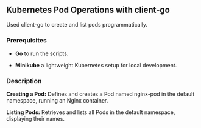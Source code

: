 

<!-- ABOUT THE PROJECT -->
##  Kubernetes Pod Operations with client-go
Used client-go to create and list pods programmatically.

### Prerequisites

* **Go** to run the scripts. 

* **Minikube** a lightweight Kubernetes setup for local development.

### Description
**Creating a Pod:**  Defines and creates a Pod named nginx-pod in the default namespace, running an Nginx container.

**Listing Pods:** Retrieves and lists all Pods in the default namespace, displaying their names.

<!-- GETTING STARTED -->
<!--## Description-->
<!--A grocery recommendation system that uses the Apriori algorithm to suggest related items based on user input. The API is built with Django, containerized using Docker, and deployed on Render. GitHub Actions automates CI/CD to streamline the deployment process.-->



